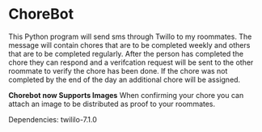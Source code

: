 # ChoreBot

This Python program will send sms through Twillo to my roommates. The message will contain chores that are to be completed weekly and others that are to be completed regularly. After the person has completed the chore they can respond and a verifcation request will be sent to the other roommate to verify the chore has been done. If the chore was not completed by the end of the day an additional chore will be assigned.

**Chorebot now Supports Images** 
When confirming your chore you can attach an image to be distributed as proof to your roommates.

Dependencies:
twililo-7.1.0
